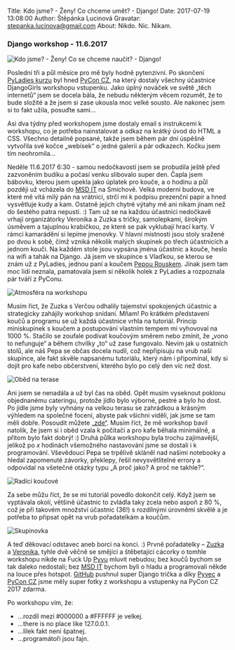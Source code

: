 Title:  Kdo jsme? - Ženy! Co chceme umět? - Django!
Date: 2017-07-19 13:08:00
Author: Štěpánka Lucinová
Gravatar: stepanka.lucinova@gmail.com
About: Nikdo. Nic. Nikam.

### Django workshop - 11.6.2017

![Kdo jsme? - Ženy! Co se chceme naučit? - Django!]({filename}/images/whoarewe.jpg)

Poslední tři a půl měsíce pro mě byly hodně pytenzivní. Po skončení [PyLadies kurzu](http://pyladies.cz/) byl hned [PyCon CZ](https://cz.pycon.org/2017/), na který dostaly všechny účastnice DjangoGirls workshopu vstupenku. Jako úplný nováček ve světě „těch internetů“ jsem se docela bála, že nebudu některým věcem rozumět, že to bude složité a že jsem si zase ukousla moc velké sousto. Ale nakonec jsem si to fakt užila, posuďte sami...

Asi dva týdny před workshopem jsme dostaly email s instrukcemi k workshopu, co je potřeba nainstalovat a odkaz na
krátký úvod do HTML a CSS. Všechno detailně popsané, takže jsem během pár dní úspěšně vytvořila své kočce „webísek“
o jedné galerii a pár odkazech. Kočku jsem tím neohromila...

Neděle 11.6.2017 6:30 - samou nedočkavostí jsem se probudila ještě před zazvoněním budíku a počasí venku slibovalo
super den. Čapla jsem bábovku, kterou jsem upekla jako úplatek pro kouče, a o hodinu a půl později už vcházela do [MSD IT](https://www.msdit.cz/) na Smíchově. Velká moderní budova, ve které mě vítá milý pán na vrátnici, strčí mi k podpisu prezenční papír a hned vysvětluje kudy a kam. Ostatně jejich chytré výtahy mě ani nikam jinam než do šestého patra nepustí. :) Tam už se na každou účastnici nedočkavě vrhají organizátorky Veronika a Zuzka s tričky, samolepkami, širokým úsměvem a tajuplnou krabičkou, ze které se pak vyklubají hrací karty. V rámci kamarádění si lepíme jmenovky. V hlavní místnosti jsou stoly sražené po dvou k sobě, čímž vzniká několik malých skupinek po třech účastnicích a jednom kouči. Na každém stole jsou vypsána jména účastnic a kouče, heslo na wifi a tahák na Django. Já jsem ve skupince s Vlaďkou, se kterou se znám už z PyLadies, jednou paní a koučem [Pepou Rouskem](https://rousek.name/). Jinak jsem tam moc lidí neznala, pamatovala jsem si několik holek z PyLadies a rozpoznala pár tváří z PyConu.

![Atmosféra na workshopu]({filename}/images/IMG_0518.jpg)

Musím říct, že Zuzka s Verčou odhalily tajemství spokojených účastnic a strategicky zahájily workshop snídaní. Mňam!
Po krátkém představení koučů a programu se už každá účastnice vrhla na tutoriál. Princip miniskupinek s koučem a postupování vlastním tempem mi vyhovoval na 1000 %. Stačilo se zoufale podívat koučovým směrem nebo zmínit, že „vono to nefunguje“
a během chvilky „to“ už zase fungovalo. Nevím jak u ostatních stolů, ale náš Pepa se občas docela nudil, což nepřipisuju
na vrub naší skupince, ale fakt skvěle napsanému tutoriálu, který nám i připomínal, kdy si dojít pro kafe nebo občerstvení,
kterého bylo po celý den víc než dost.

![Oběd na terase]({filename}/images/IMG_0343.jpg)

Ani jsem se nenadála a už byl čas na oběd. Opět musím vyseknout poklonu objednanému cateringu, protože jídlo bylo výborné,
pestré a bylo ho dost. Po jídle jsme byly vyhnány na velkou terasu se zahrádkou a krásným výhledem na společné focení,
abyste pak všichni viděli, jak jsme se tam měli dobře. Posoudit můžete [„zde“](https://www.dropbox.com/sh/6s2kyttxdq4g9zr/AABOSpfBOIzIYhR-ktJ0eSLea?dl=0). Musím říct, že mě workshop bavil natolik,
že jsem si i oběd vzala k počítači a pro kafe běhala minimálně, a přitom bylo fakt dobrý! :) Druhá půlka workshopu byla
trochu zajímavější, jelikož po <var>x</var> hodinách všemožného nastavování jsme se dostali i k programování. Vševědoucí Pepa se trpělivě skláněl nad našimi notebooky a hledal zapomenuté závorky, překlepy, řešil nevysvětlitelné errory a odpovídal na všetečné otázky typu „A proč jako? A proč ne takhle?“.

![Radící koučové]({filename}/images/IMG_0060.jpg)

Za sebe můžu říct, že se mi tutoriál povedlo dokončit celý. Když jsem se vyptávala okolí, většině účastnic to zvládla taky zcela nebo aspoň z 80 %, což je při takovém množství účastnic (36!) s rozdílnými úrovněmi skvělé a je potřeba to připsat opět
na vrub pořadatelkám a koučům.

![Skupinovka]({filename}/images/IMG_0209.jpg)

A teď děkovací odstavec aneb borci na konci. :) Prvně pořadatelky – [Zuzka](https://www.facebook.com/zuzejk) a [Veronika](https://twitter.com/lspdv), tyhle dvě věčně se smějící a štěbetající cácorky o tomhle workshopu nikde na Fuck Up [Pyvu](https://pyvo.cz/) mluvit nebudou; bez koučů bychom se tak daleko nedostali; bez [MSD IT](https://www.msdit.cz/) bychom byli o hladu a programovali někde na louce přes hotspot. [GitHub](https://github.com/) pushnul super Django trička a díky [Pyvec](http://pyvec.org/) a [PyCon CZ](https://cz.pycon.org/2017/) jsme měly super fotky z workshopu a vstupenky na PyCon CZ 2017 zdarma.

Po workshopu vím, že:

-  ...rozdíl mezi #000000 a #FFFFFF je velkej.
-  ...there is no place like 127.0.0.1.
-  ...lilek fakt není špatnej.
-  ...programátoři jsou fajn.
